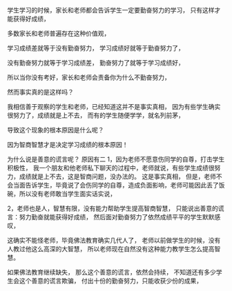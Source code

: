 学生学习的时候，家长和老师都会告诉学生一定要勤奋努力的学习，
只有这样才能获得好成绩，

多数家长和老师普遍存在这种价值观，

学习成绩差就等于没有勤奋努力，
学习成绩好就等于勤奋努力了，

没有勤奋努力就等于学习成绩差，
勤奋努力了就等于学习成绩好，

所以当你没有考好，家长和老师会责备你为什么不勤奋努力，

然而事实真的是这样吗？

我相信善于观察的学生和老师，已经知道这并不是事实真相，
因为有些学生确实很努力了，成绩就是上不去，
而有的学生随便学学，就名列前茅，

导致这个现象的根本原因是什么呢？

因为智商智慧才是决定学习成绩的根本原因！

为什么说是善意的谎言呢？
原因有二
1，因为老师不愿意伤同学的自尊，打击学生积极性，
我一个朋友和他老师私下聊天的过程中，老师就说，有些学生成绩很努力，成绩就是上不去，这是智商问题，没办法的。
这是事实真相，
但是，老师不会当面告诉学生，毕竟说了会伤同学的自尊，造成负面影响，老师可能因此丢了饭碗，所以没有老师敢当学生面实话实说，

2，老师也是人，智慧有限，没有能力帮助学生提高智商智慧，
只能说出善意的谎言：努力勤奋就能获得好成绩，
然后面对勤奋努力了依然成绩平平的学生默默感叹，

这确实不能怪老师，毕竟佛法教育确实几代人了，
老师以前做学生的时候，没有人教过他这么高深的大智慧，
所以老师现在自然没有这种能力教学生怎么提高智慧。

如果佛法教育继续缺失，
那么这个善意的谎言，依然会持续，
不知道还有多少学生会这个善意的谎言欺骗，
付出十份的勤奋努力，只能收获少份的成果，







